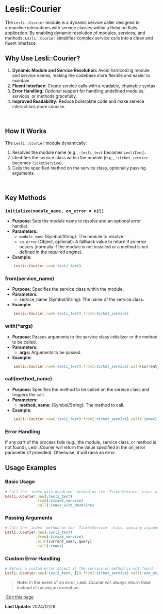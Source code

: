 # Lesli::Courier

The `Lesli::Courier` module is a dynamic service caller designed to streamline interactions with service classes within a Ruby on Rails application. By enabling dynamic resolution of modules, services, and methods, `Lesli::Courier` simplifies complex service calls into a clean and fluent interface.

## Why Use Lesli::Courier?

1. **Dynamic Module and Service Resolution:** Avoid hardcoding module and service names, making the codebase more flexible and easier to maintain.
2. **Fluent Interface:** Create service calls with a readable, chainable syntax.
3. **Error Handling:** Optional support for handling undefined modules, services, or methods gracefully.
4. **Improved Readability:** Reduce boilerplate code and make service interactions more concise.

<br />

## How It Works

The `Lesli::Courier` module dynamically:

1. Resolves the module name (e.g., `:lesli_test` becomes `LesliTest`).
2. Identifies the service class within the module (e.g., `:ticket_service` becomes `TicketService`).
3. Calls the specified method on the service class, optionally passing arguments.

<br />

## Key Methods

### `initialize(module_name, on_error = nil)`
- **Purpose:** Sets the module name to resolve and an optional error handler.
- **Parameters:**
  - `module_name` (Symbol/String): The module to resolve.
  - `on_error` (Object, optional): A fallback value to return if an error occurs (normally if the module is not installed or a method is not defined in the required engine).
- **Example:**

```ruby
    Lesli::Courier.new(:lesli_test)
```

### from(service_name)
- **Purpose:** Specifies the service class within the module.
- **Parameters:** 
    - service_name (Symbol/String): The name of the service class.
- **Example:**

```ruby
    Lesli::Courier.new(:lesli_test).from(:ticket_service)
```

### with(*args)

- **Purpose:** Passes arguments to the service class initializer or the method to be called.
- **Parameters:** 
    - **args:** Arguments to be passed.
- **Example:** 

```ruby
    Lesli::Courier.new(:lesli_test).from(:ticket_service).with(current_user, query)
```

### call(method_name)

- **Purpose:** Specifies the method to be called on the service class and triggers the call.
- **Parameters:** 
    - **method_name:** (Symbol/String): The method to call.
- **Example:** 

```ruby
    Lesli::Courier.new(:lesli_test).from(:ticket_service).call(:index)
```

### Error Handling

If any part of the process fails (e.g., the module, service class, or method is not found), Lesli::Courier will return the value specified in the on_error parameter (if provided). Otherwise, it will raise an error.


## Usage Examples

### Basic Usage

```ruby
# Call the `index_with_deadline` method on the `TicketService` class within the `LesliTest` module
Lesli::Courier.new(:lesli_test)
              .from(:ticket_service)
              .call(:index_with_deadline)
```

### Passing Arguments

```ruby
# Call the `index` method on the `TicketService` class, passing arguments
Lesli::Courier.new(:lesli_test)
              .from(:ticket_service)
              .with(current_user, query)
              .call(:index)
```

### Custom Error Handling

```ruby
# Return a custom error object if the service or method is not found
Lesli::Courier.new(:lesli_test, []).from(:ticket_service).call(:non_existent_method)
```

> Note: In the event of an error, Lesli::Courier will always return false instead of raising an exception.

<section class="lesli-markdown-info">
    <p><a target="blank" href="https://github.com/LesliTech/Lesli/tree/master/docs/backend/courier.md"><i class="ri-external-link-fill"></i>&nbsp;Edit this page</a><p/>
    <p><b>Last Update: </b>2024/12/26</p>
</section>

<!-- This code was automatically generated -->
<!-- to update this docs please run rake docs:build -->

